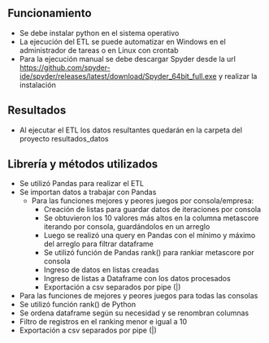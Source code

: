 ## Funcionamiento
- Se debe instalar python en el sistema operativo
- La ejecución del ETL se puede automatizar en Windows en el administrador de tareas o en Linux con crontab
- Para la ejecución manual se debe descargar Spyder desde la url https://github.com/spyder-ide/spyder/releases/latest/download/Spyder_64bit_full.exe y realizar la instalación

## Resultados
- Al ejecutar el ETL los datos resultantes quedarán en la carpeta del proyecto resultados_datos

## Librería y métodos utilizados
- Se utilizó Pandas para realizar el ETL
- Se importan datos a trabajar con Pandas 
  - Para las funciones mejores y peores juegos por consola/empresa:
    - Creación de listas para guardar datos de iteraciones por consola
    - Se obtuvieron los 10 valores más altos en la columna metascore iterando por consola, guardándolos en un arreglo
    - Luego se realizó una query en Pandas con el mínimo y máximo del arreglo para filtrar dataframe
    - Se utilizó función de Pandas rank() para rankiar metascore por consola
    - Ingreso de datos en listas creadas
    - Ingreso de listas a Dataframe con los datos procesados
    - Exportación a csv separados por pipe (|)
 - Para las funciones de mejores y peores juegos para todas las consolas
  - Se utilizó función rank() de Python
  - Se ordena dataframe según su necesidad y se renombran columnas
  - Filtro de registros en el ranking menor e igual a 10
  - Exportación a csv separados por pipe (|)
